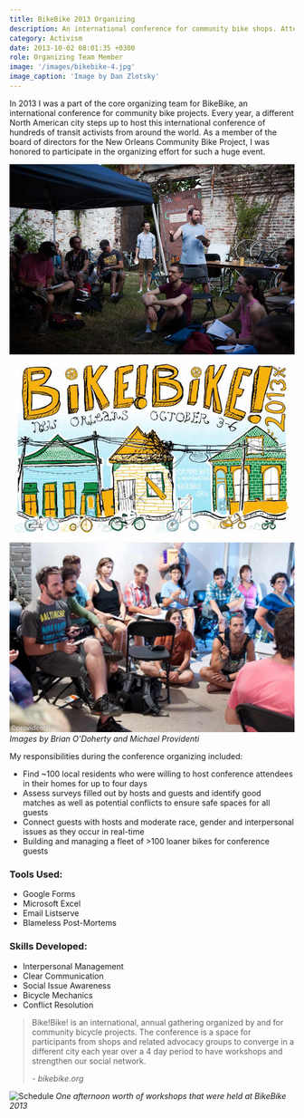 ```yaml
---
title: BikeBike 2013 Organizing
description: An international conference for community bike shops. Attended by over 300 transit activists from 10 different countries.
category: Activism
date: 2013-10-02 08:01:35 +0300
role: Organizing Team Member
image: '/images/bikebike-4.jpg'
image_caption: 'Image by Dan Zlotsky'
---
```


In 2013 I was a part of the core organizing team for BikeBike, an international conference for community bike projects. Every year, a different North American city steps up to host this international conference of hundreds of transit activists from around the world. As a member of the board of directors for the New Orleans Community Bike Project, I was honored to participate in the organizing effort for such a huge event.

<div class="gallery-box">
  <div class="gallery">
    <img src="/images/bikebike-1.jpg" loading="lazy" alt="A workshop at BikeBike 2013">
    <img src="/images/bikebike-3.jpg" loading="lazy" alt="BikeBike 2013 poster">
    <img src="/images/bikebike-5.jpg" loading="lazy" alt="A workshop at BikeBike 2013">
  </div>
  <em>Images by Brian O'Doherty and Michael Providenti</em>
</div>

My responsibilities during the conference organizing included:

- Find ~100 local residents who were willing to host conference attendees in their homes for up to four days
- Assess surveys filled out by hosts and guests and identify good matches as well as potential conflicts to ensure safe spaces for all guests
- Connect guests with hosts and moderate race, gender and interpersonal issues as they occur in real-time
- Building and managing a fleet of >100 loaner bikes for conference guests


### Tools Used:
* Google Forms
* Microsoft Excel
* Email Listserve
* Blameless Post-Mortems

### Skills Developed:
* Interpersonal Management
* Clear Communication
* Social Issue Awareness
* Bicycle Mechanics
* Conflict Resolution

> Bike!Bike! is an international, annual gathering organized by and for community bicycle projects. The conference is a space for participants from shops and related advocacy groups to converge in a different city each year over a 4 day period to have workshops and strengthen our social network.
>
> <cite>- bikebike.org</cite>

![Schedule]({{site.baseurl}}/images/bikebike-6.jpg)
*One afternoon worth of workshops that were held at BikeBike 2013*
